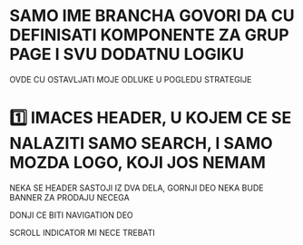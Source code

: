 # SAMO IME BRANCHA GOVORI DA CU DEFINISATI KOMPONENTE ZA GRUP PAGE I SVU DODATNU LOGIKU

OVDE CU OSTAVLJATI MOJE ODLUKE U POGLEDU STRATEGIJE

# :one: IMACES HEADER, U KOJEM CE SE NALAZITI SAMO SEARCH, I SAMO MOZDA LOGO, KOJI JOS NEMAM

NEKA SE HEADER SASTOJI IZ DVA DELA, GORNJI DEO NEKA BUDE BANNER ZA PRODAJU NECEGA

DONJI CE BITI NAVIGATION DEO

SCROLL INDICATOR MI NECE TREBATI
